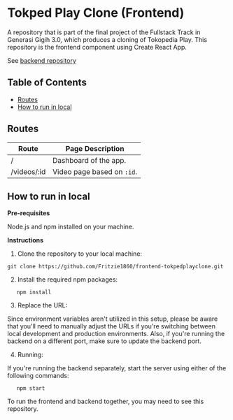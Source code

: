 # Tokped Play Clone (Frontend)

A repository that is part of the final project of the Fullstack Track in Generasi Gigih 3.0, which produces a cloning of Tokopedia Play. This repository is the frontend component using Create React App.

See [backend repository](https://github.com/Fritzie1860/backend-tokpedplayclone)


## **Table of Contents**

- [Routes](#routes)
- [How to run in local](#how-to-run-in-local)


## **Routes**

| Route                 | Page Description                                 |
| --------------------- | ------------------------------------------------ |
| /                     | Dashboard of the app.                            |
| /videos/:id           | Video page based on `:id`.                       |


## **How to run in local**

**Pre-requisites**

Node.js and npm installed on your machine.

**Instructions**

1. Clone the repository to your local machine:

```
git clone https://github.com/Fritzie1860/frontend-tokpedplayclone.git
```

2. Install the required npm packages:
```
   npm install
```

3. Replace the URL: 

Since environment variables aren't utilized in this setup, please be aware that you'll need to manually adjust the URLs if you're switching between local development and production environments. Also, if you're running the backend on a different port, make sure to update the backend port. 

4. Running:

If you're running the backend separately, start the server using either of the following commands:
```
   npm start
```
To run the frontend and backend together, you may need to see this repository.